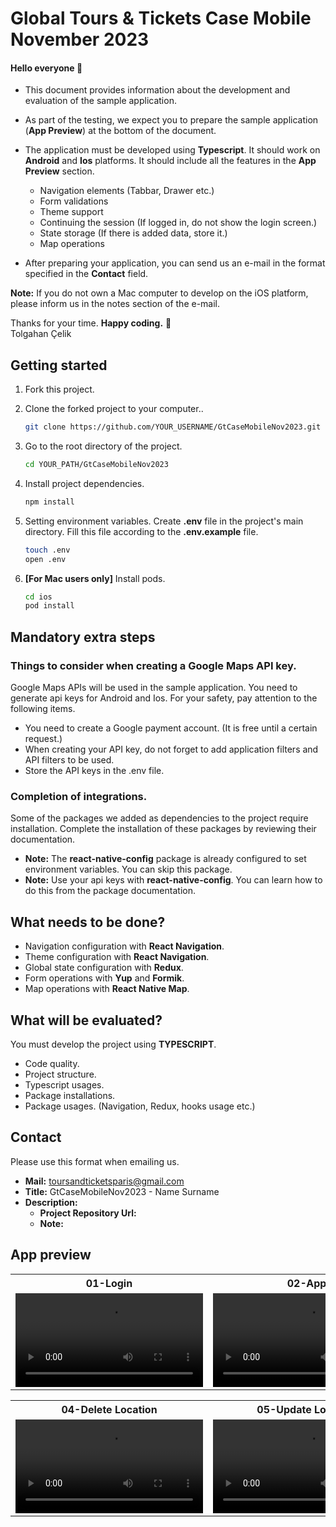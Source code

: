 # Global Tours & Tickets Case Mobile November 2023

#### **Hello everyone** 👋
- This document provides information about the development and evaluation of the sample application.

- As part of the testing, we expect you to prepare the sample application (**App Preview**) at the bottom of the document.

- The application must be developed using **Typescript**. It should work on **Android** and **Ios** platforms. It should include all the features in the **App Preview** section.
    - Navigation elements (Tabbar, Drawer etc.)
    - Form validations
    - Theme support
    - Continuing the session (If logged in, do not show the login screen.)
    - State storage (If there is added data, store it.)
    - Map operations

- After preparing your application, you can send us an e-mail in the format specified in the **Contact** field.

**Note:** If you do not own a Mac computer to develop on the iOS platform, please inform us in the notes section of the e-mail.

Thanks for your time. **Happy coding.** 🎈<br/>
Tolgahan Çelik<br/>

## Getting started
1. Fork this project.<br/>
2. Clone the forked project to your computer..<br/>
   ```bash
   git clone https://github.com/YOUR_USERNAME/GtCaseMobileNov2023.git
   ```

3. Go to the root directory of the project.<br/>
   ```bash
   cd YOUR_PATH/GtCaseMobileNov2023
   ```

4. Install project dependencies.<br/>
   ```bash
   npm install
   ```

5. Setting environment variables. Create **.env** file in the project's main directory. Fill this file according to the **.env.example** file.<br/>
   ```bash
   touch .env
   open .env
   ```

6. **[For Mac users only]** Install pods.<br/>
   ```bash
   cd ios
   pod install
   ```


## Mandatory extra steps

### Things to consider when creating a Google Maps API key.
Google Maps APIs will be used in the sample application. You need to generate api keys for Android and Ios. For your safety, pay attention to the following items.<br/>

- You need to create a Google payment account. (It is free until a certain request.)
- When creating your API key, do not forget to add application filters and API filters to be used.
- Store the API keys in the .env file.

### Completion of integrations.
Some of the packages we added as dependencies to the project require installation. Complete the installation of these packages by reviewing their documentation.<br/>
- **Note:** The **react-native-config** package is already configured to set environment variables. You can skip this package.<br/>
- **Note:** Use your api keys with **react-native-config**. You can learn how to do this from the package documentation.<br/>


## What needs to be done?
- Navigation configuration with **React Navigation**.
- Theme configuration with **React Navigation**.
- Global state configuration with **Redux**.
- Form operations with **Yup** and **Formik**.
- Map operations with **React Native Map**.


## What will be evaluated?
You must develop the project using **TYPESCRIPT**.<br/>

- Code quality.
- Project structure.
- Typescript usages.
- Package installations.
- Package usages. (Navigation, Redux, hooks usage etc.)

## Contact
Please use this format when emailing us.<br/>

- **Mail:** toursandticketsparis@gmail.com
- **Title:** GtCaseMobileNov2023 - Name Surname
- **Description:**
    - **Project Repository Url:**
    - **Note:**

## App preview
<table style="width: 100%">
  <tr>
    <th style="width: 33%">01-Login</th>
    <th style="width: 33%">02-App</th>
    <th style="width: 33%">03-Create Location</th>
  </tr>
  <tr>
    <td style="text-align: center">
        <video src="https://github.com/global-tour-rd/GtCaseMobileNov2023/assets/150152135/ae6d8e13-9d06-4cd0-ba6e-b5e2faef5b64"></video>
    </td>
    <td style="text-align: center">
        <video src="https://github.com/global-tour-rd/GtCaseMobileNov2023/assets/150152135/42bb0a90-aa32-49ac-96dd-5d3c0c7b1511"></video>
    </td>
    <td style="text-align: center">
        <video src="https://github.com/global-tour-rd/GtCaseMobileNov2023/assets/150152135/35605132-ad09-4af7-a815-decf395344ba"></video>
    </td>
  </tr>
</table>

<table style="width: 100%">
  <tr>
    <th style="width: 33%">04-Delete Location</th>
    <th style="width: 33%">05-Update Location</th>
    <th style="width: 33%">06-Logout</th>
  </tr>
  <tr>
    <td style="text-align: center">
        <video src="https://github.com/global-tour-rd/GtCaseMobileNov2023/assets/150152135/742adf91-8419-45ff-b64b-a281bb6d52ac"></video>
    </td>
    <td style="text-align: center">
        <video src="https://github.com/global-tour-rd/GtCaseMobileNov2023/assets/150152135/61afccd7-3821-4d45-af09-e9309e2bb822"></video>
    </td>
    <td style="text-align: center">
        <video src="https://github.com/global-tour-rd/GtCaseMobileNov2023/assets/150152135/98822e90-9b1e-4bd5-b110-a8cf3630dbcc"></video>
    </td>
  </tr>
</table>
